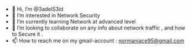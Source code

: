 - 👋 Hi, I’m @3adelS3id
- 👀 I’m interested in Network Security 
- 🌱 I’m currently learning Network at advanced level
- 💞️ I’m looking to collaborate on any info about network traffic , and how to Secure it .
- 📫 How to reach me on my gmail-account : normanjace95@gmail.com

<!---
3adelS3id/3adelS3id is a ✨ special ✨ repository because its `README.md` (this file) appears on your GitHub profile.
You can click the Preview link to take a look at your changes.
--->
